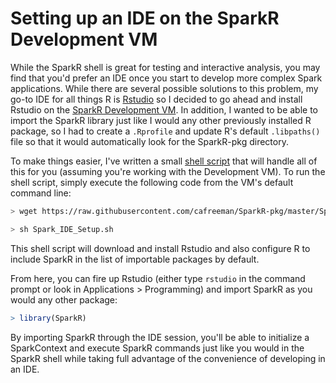 Setting up an IDE on the SparkR Development VM
===

While the SparkR shell is great for testing and interactive analysis, you may find that you'd prefer an IDE once you start to develop more complex Spark applications.  While there are several possible solutions to this problem, my go-to IDE for all things R is [Rstudio] so I decided to go ahead and install Rstudio on the [SparkR Development VM].  In addition, I wanted to be able to import the SparkR library just like I would any other previously installed R package, so I had to create a `.Rprofile` and update R's default `.libpaths()` file so that it would automatically look for the SparkR-pkg directory.

To make things easier, I've written a small [shell script] that will handle all of this for you (assuming you're working with the Development VM).  To run the shell script, simply execute the following code from the VM's default command line:

```sh
> wget https://raw.githubusercontent.com/cafreeman/SparkR-pkg/master/Spark_IDE_Setup.sh

> sh Spark_IDE_Setup.sh
```

This shell script will download and install Rstudio and also configure R to include SparkR in the list of importable packages by default.

From here, you can fire up Rstudio (either type `rstudio` in the command prompt or look in Applications > Programming) and import SparkR as you would any other package:

```R
> library(SparkR)
```

By importing SparkR through the IDE session, you'll be able to initialize a SparkContext and execute SparkR commands just like you would in the SparkR shell while taking full advantage of the convenience of developing in an IDE.


[Rstudio]: http://www.rstudio.com/

[shell script]: https://raw.githubusercontent.com/cafreeman/SparkR-pkg/master/Spark_IDE_Setup.sh

[SparkR Development VM]: http://adventures.putler.org/blog/2014/12/08/Setting-Up-a-Virtual-Machine-with-SparkR/
